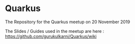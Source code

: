 # Quarkus
The Repository for the Quarkus meetup on 20 November 2019

The Slides / Guides used in the meetup are here : https://github.com/gurukulkarni/Quarkus/wiki
